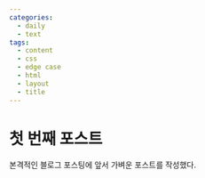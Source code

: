 ```yaml
---
categories:
  - daily
  - text
tags:
  - content
  - css
  - edge case
  - html
  - layout
  - title
---
```


# 첫 번째 포스트

본격적인 블로그 포스팅에 앞서 가벼운 포스트를 작성했다.